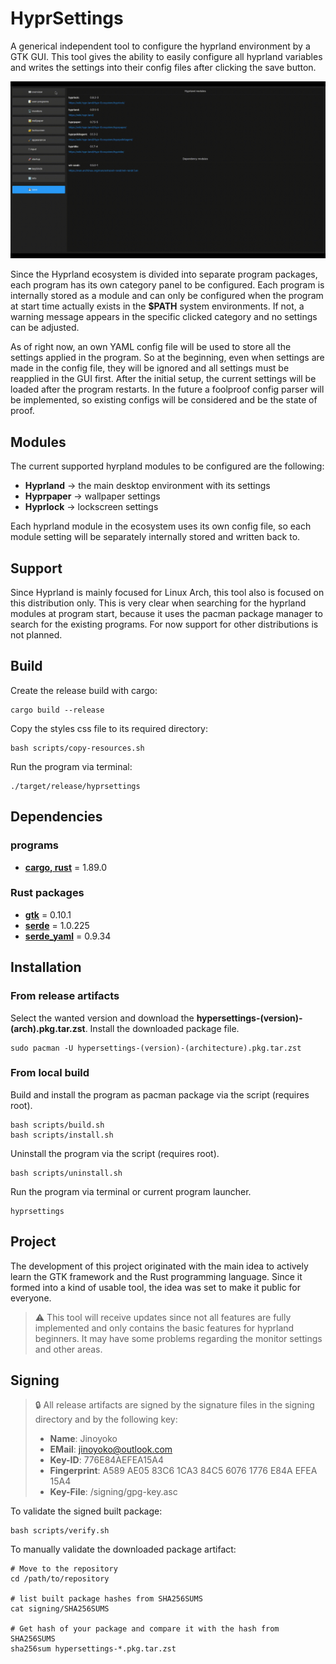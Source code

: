 # HyprSettings

A generical independent tool to configure the hyprland environment by a GTK GUI.
This tool gives the ability to easily configure all hyprland variables and writes the settings into their config files 
after clicking the save button.

<img src="docs/dark-preview.gif" alt="dark-preview" />

Since the Hyprland ecosystem is divided into separate program packages, each program has its own category panel to be configured. 
Each program is internally stored as a module and can only be configured when the program at start time actually exists
in the **$PATH** system environments. If not, a warning message appears in the specific clicked category and no settings can be adjusted.

As of right now, an own YAML config file will be used to store all the settings applied in the program. So at the beginning,
even when settings are made in the config file, they will be ignored and all settings must be reapplied in the GUI first. 
After the initial setup, the current settings will be loaded after the program restarts.
In the future a foolproof config parser will be implemented, so existing configs will be considered and be the state of proof.

## Modules
The current supported hyrpland modules to be configured are the following:
- **Hyprland** → the main desktop environment with its settings
- **Hyprpaper** → wallpaper settings
- **Hyprlock** → lockscreen settings

Each hyprland module in the ecosystem uses its own config file, so each module setting will be separately internally 
stored and written back to.

## Support
Since Hyprland is mainly focused for Linux Arch, this tool also is focused on this distribution only. 
This is very clear when searching for the hyprland modules at program start, because it uses the pacman package manager 
to search for the existing programs. For now support for other distributions is not planned.

## Build
Create the release build with cargo:
```shell
cargo build --release
```

Copy the styles css file to its required directory:
```shell
bash scripts/copy-resources.sh
```

Run the program via terminal:
```shell
./target/release/hyprsettings
```

## Dependencies

### programs
- **[cargo, rust](https://doc.rust-lang.org/cargo/)** = 1.89.0

### Rust packages
- **[gtk](https://github.com/gtk-rs/gtk4-rs)** = 0.10.1
- **[serde](https://github.com/serde-rs/serde)** = 1.0.225
- **[serde_yaml](https://github.com/dtolnay/serde-yaml)** = 0.9.34

## Installation

### From release artifacts
Select the wanted version and download the **hypersettings-(version)-(arch).pkg.tar.zst**.
Install the downloaded package file.
```shell
sudo pacman -U hypersettings-(version)-(architecture).pkg.tar.zst
```

### From local build
Build and install the program as pacman package via the script (requires root).
```shell
bash scripts/build.sh
bash scripts/install.sh
```

Uninstall the program via the script (requires root).
```shell
bash scripts/uninstall.sh
```

Run the program via terminal or current program launcher.
```shell
hyprsettings
```

## Project
The development of this project originated with the main idea to actively learn the GTK framework and the Rust programming language.
Since it formed into a kind of usable tool, the idea was set to make it public for everyone.

> ⚠️ This tool will receive updates since not all features are fully implemented and only contains the basic features 
> for hyprland beginners. It may have some problems regarding the monitor settings 
> and other areas.

## Signing
> 🔒 All release artifacts are signed by the signature files in the signing directory and by the following key: 
> - **Name**: Jinoyoko
> - **EMail**: jinoyoko@outlook.com
> - **Key-ID**: 776E84AEFEA15A4
> - **Fingerprint**: A589 AE05 83C6 1CA3 84C5  6076 1776 E84A EFEA 15A4
> - **Key-File**: /signing/gpg-key.asc

To validate the signed built package:
```shell
bash scripts/verify.sh
```

To manually validate the downloaded package artifact:
```shell
# Move to the repository
cd /path/to/repository

# list built package hashes from SHA256SUMS
cat signing/SHA256SUMS

# Get hash of your package and compare it with the hash from SHA256SUMS
sha256sum hypersettings-*.pkg.tar.zst
```